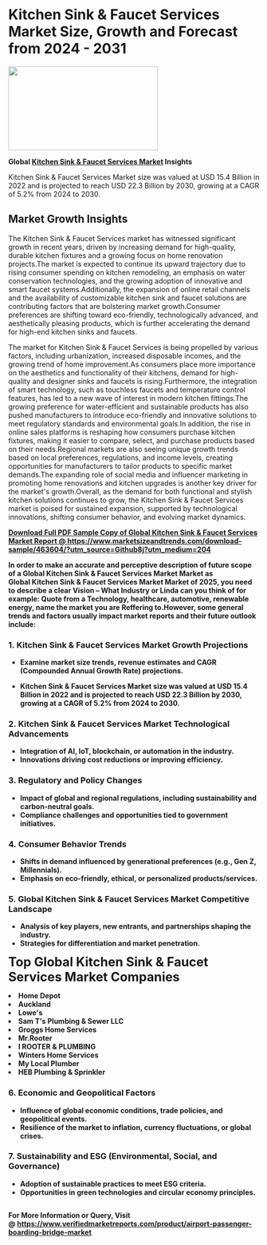 <H1>Kitchen Sink & Faucet Services Market Size, Growth and Forecast from 2024 - 2031</H1><img class="aligncenter size-medium wp-image-584254" src="https://thirdeyenews.in/wp-content/uploads/2024/09/Global-Market-Research-300x168.jpeg" alt="" width="300" height="168" /><p><strong>Global&nbsp;<a href="https://www.marketsizeandtrends.com/download-sample/463604/?utm_source=Github8j?utm_medium=204">Kitchen Sink & Faucet Services Market</a> Insights</strong></p><p>Kitchen Sink & Faucet Services Market size was valued at USD 15.4 Billion in 2022 and is projected to reach USD 22.3 Billion by 2030, growing at a CAGR of 5.2% from 2024 to 2030.</p><p><h2>Market Growth Insights</h2> <p>The Kitchen Sink & Faucet Services market has witnessed significant growth in recent years, driven by increasing demand for high-quality, durable kitchen fixtures and a growing focus on home renovation projects.The market is expected to continue its upward trajectory due to rising consumer spending on kitchen remodeling, an emphasis on water conservation technologies, and the growing adoption of innovative and smart faucet systems.Additionally, the expansion of online retail channels and the availability of customizable kitchen sink and faucet solutions are contributing factors that are bolstering market growth.Consumer preferences are shifting toward eco-friendly, technologically advanced, and aesthetically pleasing products, which is further accelerating the demand for high-end kitchen sinks and faucets.</p> <p><strong><a href="download-sample-link"></a></strong></p> <p>The market for Kitchen Sink & Faucet Services is being propelled by various factors, including urbanization, increased disposable incomes, and the growing trend of home improvement.As consumers place more importance on the aesthetics and functionality of their kitchens, demand for high-quality and designer sinks and faucets is rising.Furthermore, the integration of smart technology, such as touchless faucets and temperature control features, has led to a new wave of interest in modern kitchen fittings.The growing preference for water-efficient and sustainable products has also pushed manufacturers to introduce eco-friendly and innovative solutions to meet regulatory standards and environmental goals.In addition, the rise in online sales platforms is reshaping how consumers purchase kitchen fixtures, making it easier to compare, select, and purchase products based on their needs.Regional markets are also seeing unique growth trends based on local preferences, regulations, and income levels, creating opportunities for manufacturers to tailor products to specific market demands.The expanding role of social media and influencer marketing in promoting home renovations and kitchen upgrades is another key driver for the market's growth.Overall, as the demand for both functional and stylish kitchen solutions continues to grow, the Kitchen Sink & Faucet Services market is poised for sustained expansion, supported by technological innovations, shifting consumer behavior, and evolving market dynamics.</p> <p><strong><a href="get-more-insights-link"></p><p><span class=""><strong>Download Full PDF Sample Copy of Global Kitchen Sink & Faucet Services Market Report</strong> @ <a href="https://www.marketsizeandtrends.com/download-sample/463604/?utm_source=Github8j?utm_medium=204" target="_blank">https://www.marketsizeandtrends.com/download-sample/463604/?utm_source=Github8j?utm_medium=204</a></span></p><p>In order to make an accurate and perceptive description of future scope of a Global&nbsp;Kitchen Sink & Faucet Services Market Market as Global&nbsp;Kitchen Sink & Faucet Services Market Market of 2025, you need to describe a clear Vision &ndash; What Industry or Linda can you think of for example: Quote from a Technology, healthcare, automotive, renewable energy, name the market you are Reffering to.However, some general trends and factors usually impact market reports and their future outlook include:</p><h3>1.&nbsp;<strong>Kitchen Sink & Faucet Services Market Growth Projections</strong></h3><ul><li>Examine market size trends, revenue estimates and CAGR (Compounded Annual Growth Rate) projections.</li><li><p>Kitchen Sink & Faucet Services Market size was valued at USD 15.4 Billion in 2022 and is projected to reach USD 22.3 Billion by 2030, growing at a CAGR of 5.2% from 2024 to 2030.</p></li></ul><h3>2.&nbsp;<strong>Kitchen Sink & Faucet Services Market Technological Advancements</strong></h3><ul><li>Integration of AI, IoT, blockchain, or automation in the industry.</li><li>Innovations driving cost reductions or improving efficiency.</li></ul><h3>3.&nbsp;<strong>Regulatory and Policy Changes</strong></h3><ul><li>Impact of global and regional regulations, including sustainability and carbon-neutral goals.</li><li>Compliance challenges and opportunities tied to government initiatives.</li></ul><h3>4.&nbsp;<strong>Consumer Behavior Trends</strong></h3><ul><li>Shifts in demand influenced by generational preferences (e.g., Gen Z, Millennials).</li><li>Emphasis on eco-friendly, ethical, or personalized products/services.</li></ul><h3>5.&nbsp;<strong>Global Kitchen Sink & Faucet Services Market Competitive Landscape</strong></h3><ul><li>Analysis of key players, new entrants, and partnerships shaping the industry.</li><li>Strategies for differentiation and market penetration.</li></ul><p data-pm-slice="1 1 []"><span style="color: inherit; font-family: inherit; font-size: 25px;">Top Global Kitchen Sink & Faucet Services Market Companies</span></p><div class="" data-test-id=""><p><li>Home Depot</li><li> Auckland</li><li> Lowe's</li><li> Sam T's Plumbing & Sewer LLC</li><li> Groggs Home Services</li><li> Mr.Rooter</li><li> I ROOTER & PLUMBING</li><li> Winters Home Services</li><li> My Local Plumber</li><li> HEB Plumbing & Sprinkler</li></p></div><h3>6.&nbsp;<strong>Economic and Geopolitical Factors</strong></h3><ul><li>Influence of global economic conditions, trade policies, and geopolitical events.</li><li>Resilience of the market to inflation, currency fluctuations, or global crises.</li></ul><h3>7.&nbsp;<strong>Sustainability and ESG (Environmental, Social, and Governance)</strong></h3><ul><li>Adoption of sustainable practices to meet ESG criteria.</li><li>Opportunities in green technologies and circular economy principles.</li></ul><h2><strong style="font-size: 14px;">For More Information or Query, Visit @&nbsp;</strong><a style="background-color: #ffffff; font-size: 14px;" href="https://www.marketsizeandtrends.com/report/kitchen-sink-faucet-services-market/" target="_blank">https://www.verifiedmarketreports.com/product/airport-passenger-boarding-bridge-market</a></h2>